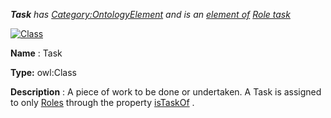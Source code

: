 ___Task__ 
 has
 [Category:OntologyElement](../../Category/OntologyElement "Category:OntologyElement") 
 and is an
 [element of](../../Property/ElementOf "Property:ElementOf") 
[Role task](../../Submissions/Role_task "Submissions:Role task")_




  





[![Class](../../images/thumb/2/27/Class.gif/45px-Class.gif)](../../Image/Class.gif "Class")


__Name__ 
 : Task
 



__Type:__ 
 owl:Class
 



__Description__ 
 : A piece of work to be done or undertaken. A Task is assigned to only
 [Roles](../../Community/AcademicRoles "Submissions:Role task/Role") 
 through the property
 [isTaskOf](../../Submissions/Role_task/isTaskOf "Submissions:Role task/isTaskOf") 
 .